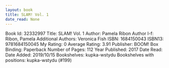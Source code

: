 ```yaml
---
layout: book
title: SLAM! Vol. 1
date_read: None
---
```


Book Id: 32332997
Title: SLAM! Vol. 1
Author: Pamela Ribon
Author l-f: Ribon, Pamela
Additional Authors: Veronica Fish
ISBN: 1684150043
ISBN13: 9781684150045
My Rating: 0
Average Rating: 3.91
Publisher: BOOM! Box
Binding: Paperback
Number of Pages: 112
Year Published: 2017
Date Read: 
Date Added: 2019/10/15
Bookshelves: kupka-wstydu
Bookshelves with positions: kupka-wstydu (#199)

